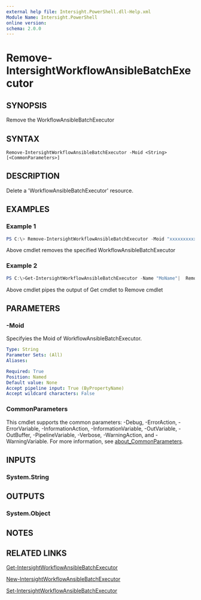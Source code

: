 ```yaml
---
external help file: Intersight.PowerShell.dll-Help.xml
Module Name: Intersight.PowerShell
online version:
schema: 2.0.0
---
```


# Remove-IntersightWorkflowAnsibleBatchExecutor

## SYNOPSIS
Remove the WorkflowAnsibleBatchExecutor

## SYNTAX

```
Remove-IntersightWorkflowAnsibleBatchExecutor -Moid <String> [<CommonParameters>]
```

## DESCRIPTION
Delete a &apos;WorkflowAnsibleBatchExecutor&apos; resource.

## EXAMPLES

### Example 1
```powershell
PS C:\> Remove-IntersightWorkflowAnsibleBatchExecutor -Moid "xxxxxxxxxxxxxxxxxxxxxxxxxxx"
```
Above cmdlet removes the specified WorkflowAnsibleBatchExecutor 

### Example 2
```powershell
PS C:\>Get-IntersightWorkflowAnsibleBatchExecutor -Name "MoName"|  Remove-IntersightWorkflowAnsibleBatchExecutor
```
Above cmdlet pipes the output of Get cmdlet to Remove cmdlet

## PARAMETERS

### -Moid
Specifyies the Moid of WorkflowAnsibleBatchExecutor.

```yaml
Type: String
Parameter Sets: (All)
Aliases:

Required: True
Position: Named
Default value: None
Accept pipeline input: True (ByPropertyName)
Accept wildcard characters: False
```

### CommonParameters
This cmdlet supports the common parameters: -Debug, -ErrorAction, -ErrorVariable, -InformationAction, -InformationVariable, -OutVariable, -OutBuffer, -PipelineVariable, -Verbose, -WarningAction, and -WarningVariable. For more information, see [about_CommonParameters](http://go.microsoft.com/fwlink/?LinkID=113216).

## INPUTS

### System.String

## OUTPUTS

### System.Object
## NOTES

## RELATED LINKS

[Get-IntersightWorkflowAnsibleBatchExecutor](./Get-IntersightWorkflowAnsibleBatchExecutor.md)

[New-IntersightWorkflowAnsibleBatchExecutor](./New-IntersightWorkflowAnsibleBatchExecutor.md)

[Set-IntersightWorkflowAnsibleBatchExecutor](./Set-IntersightWorkflowAnsibleBatchExecutor.md)

